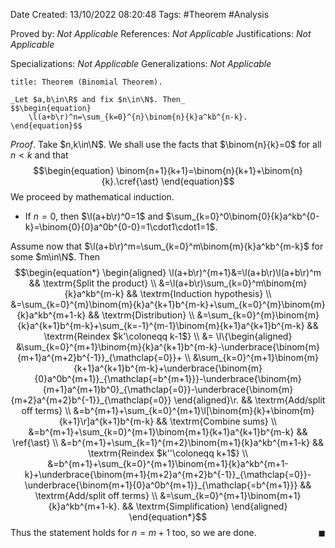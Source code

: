 <div class="topSpace"></div>

Date Created: 13/10/2022 08:20:48
Tags: #Theorem #Analysis

Proved by: _Not Applicable_
References: _Not Applicable_
Justifications: _Not Applicable_

Specializations: _Not Applicable_
Generalizations: _Not Applicable_

``` ad-Theorem
title: Theorem (Binomial Theorem).

_Let $a,b\in\R$ and fix $n\in\N$. Then_
$$\begin{equation}
    \l(a+b\r)^n=\sum_{k=0}^{n}\binom{n}{k}a^kb^{n-k}.
\end{equation}$$

```

_Proof_. Take $n,k\in\N$. We shall use the facts that $\binom{n}{k}=0$ for all $n<k$ and that
$$\begin{equation}
    \binom{n+1}{k+1}=\binom{n}{k+1}+\binom{n}{k}.\cref{\ast}
\end{equation}$$
We proceed by mathematical induction.
* If $n=0$, then $\l(a+b\r)^0=1$ and $\sum_{k=0}^0\binom{0}{k}a^kb^{0-k}=\binom{0}{0}a^0b^{0-0}=1\cdot1\cdot1=1$.

Assume now that $\l(a+b\r)^m=\sum_{k=0}^m\binom{m}{k}a^kb^{m-k}$ for some $m\in\N$. Then
$$\begin{equation*}
    \begin{aligned}
        \l(a+b\r)^{m+1}&=\l(a+b\r)\l(a+b\r)^m && \textrm{Split the product} \\
                       &=\l(a+b\r)\sum_{k=0}^m\binom{m}{k}a^kb^{m-k} && \textrm{Induction hypothesis} \\
                       &=\sum_{k=0}^{m}\binom{m}{k}a^{k+1}b^{m-k}+\sum_{k=0}^{m}\binom{m}{k}a^kb^{m+1-k} && \textrm{Distribution} \\
                       &=\sum_{k=0}^{m}\binom{m}{k}a^{k+1}b^{m-k}+\sum_{k=-1}^{m-1}\binom{m}{k+1}a^{k+1}b^{m-k} && \textrm{Reindex $k'\coloneqq k-1$} \\
                       &=
                           \l\{\begin{aligned}
                               &\sum_{k=0}^{m+1}\binom{m}{k}a^{k+1}b^{m-k}-\underbrace{\binom{m}{m+1}a^{m+2}b^{-1}}_{\mathclap{=0}}+ \\
                               &\sum_{k=0}^{m+1}\binom{m}{k+1}a^{k+1}b^{m-k}+\underbrace{\binom{m}{0}a^0b^{m+1}}_{\mathclap{=b^{m+1}}}-\underbrace{\binom{m}{m+1}a^{m+1}b^0}_{\mathclap{=0}}-\underbrace{\binom{m}{m+2}a^{m+2}b^{-1}}_{\mathclap{=0}}
                           \end{aligned}\r. && \textrm{Add/split off terms} \\
                       &=b^{m+1}+\sum_{k=0}^{m+1}\l[\binom{m}{k}+\binom{m}{k+1}\r]a^{k+1}b^{m-k} && \textrm{Combine sums} \\
                       &=b^{m+1}+\sum_{k=0}^{m+1}\binom{m+1}{k+1}a^{k+1}b^{m-k} && \ref{\ast} \\
                       &=b^{m+1}+\sum_{k=1}^{m+2}\binom{m+1}{k}a^kb^{m+1-k} && \textrm{Reindex $k''\coloneqq k+1$} \\
                       &=b^{m+1}+\sum_{k=0}^{m+1}\binom{m+1}{k}a^kb^{m+1-k}+\underbrace{\binom{m+1}{m+2}a^{m+2}b^{-1}}_{\mathclap{=0}}-\underbrace{\binom{m+1}{0}a^0b^{m+1}}_{\mathclap{=b^{m+1}}} && \textrm{Add/split off terms} \\
                       &=\sum_{k=0}^{m+1}\binom{m+1}{k}a^kb^{m+1-k}. && \textrm{Simplification}
    \end{aligned}
\end{equation*}$$
Thus the statement holds for $n=m+1$ too, so we are done.<span style="float:right;">$\blacksquare$</span>
